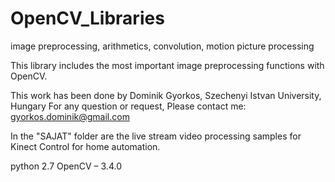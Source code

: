 # OpenCV_Libraries
 image preprocessing, arithmetics, convolution, motion picture processing

This library includes the most important
image preprocessing functions with OpenCV.

This work has been done by Dominik Gyorkos, Szechenyi Istvan University, Hungary
For any question or request, Please contact me: gyorkos.dominik@gmail.com

In the "SAJAT" folder are the live stream video processing samples for
Kinect Control for home automation.

python 2.7
OpenCV – 3.4.0
